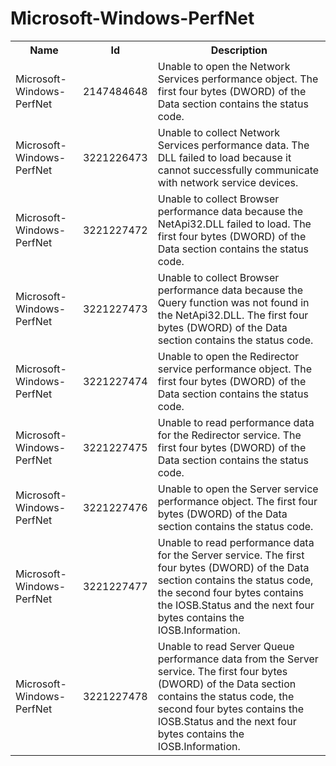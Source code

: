 # Microsoft-Windows-PerfNet

<table>
<colgroup><col/><col/><col/></colgroup>
<tr><th>Name</th><th>Id</th><th>Description</th></tr>
<tr><td>Microsoft-Windows-PerfNet</td><td>2147484648</td><td>Unable to open the Network Services performance object. The first four bytes (DWORD) of the Data section contains the status code.</td></tr>
<tr><td>Microsoft-Windows-PerfNet</td><td>3221226473</td><td>Unable to collect Network Services performance data. The DLL failed to load because it cannot successfully communicate with network service devices.</td></tr>
<tr><td>Microsoft-Windows-PerfNet</td><td>3221227472</td><td>Unable to collect Browser performance data because the NetApi32.DLL failed to load.  The first four bytes (DWORD) of the Data section contains the status code.</td></tr>
<tr><td>Microsoft-Windows-PerfNet</td><td>3221227473</td><td>Unable to collect Browser performance data because the Query function was not found in the NetApi32.DLL.  The first four bytes (DWORD) of the Data section contains the status code.</td></tr>
<tr><td>Microsoft-Windows-PerfNet</td><td>3221227474</td><td>Unable to open the Redirector service performance object. The first four bytes (DWORD) of the Data section contains the status code.</td></tr>
<tr><td>Microsoft-Windows-PerfNet</td><td>3221227475</td><td>Unable to read performance data for the Redirector service. The first four bytes (DWORD) of the Data section contains the status code.</td></tr>
<tr><td>Microsoft-Windows-PerfNet</td><td>3221227476</td><td>Unable to open the Server service performance object. The first four bytes (DWORD) of the Data section contains the status code.</td></tr>
<tr><td>Microsoft-Windows-PerfNet</td><td>3221227477</td><td>Unable to read performance data for the Server service. The first four bytes (DWORD) of the Data section contains the status code, the second four bytes contains the IOSB.Status and the next four bytes contains the IOSB.Information.</td></tr>
<tr><td>Microsoft-Windows-PerfNet</td><td>3221227478</td><td>Unable to read Server Queue performance data from the Server service. The first four bytes (DWORD) of the Data section contains the status code, the second four bytes contains the IOSB.Status and the next four bytes contains the IOSB.Information.</td></tr>
</table>
